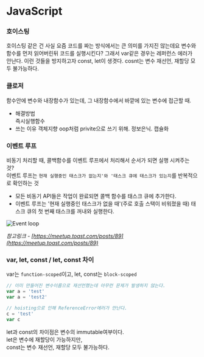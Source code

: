 # JavaScript

### 호이스팅

호이스팅 같은 건 사실 요즘 코드를 짜는 방식에서는 큰 의미를 가지진 않는데요
변수와 함수를 먼저 읽어버린뒤 코드를 실행시킨다?
그래서 var같은 경우는 레퍼런스 에러가 안난다.
이런 것들을 방지하고자 const, let이 생겻다.
cosnt는 변수 재선언, 재할당 모두 불가능하다.

### 클로저

함수안에 변수와 내장함수가 있는데, 그 내장함수에서 바깥에 있는 변수에 접근할 때.
- 해결방법  
    즉시실행함수
- 쓰는 이유
    객체지향 oop처럼 privite으로 쓰기 위해. 정보은닉. 캡슐화  

### 이벤트 루프

비동기 처리할 때, 콜백함수를 이벤트 루프에서 처리해서 순서가 되면 실행 시켜주는 것?  
이벤트 루프는 `현재 실행중인 태스크가 없는지'와 '태스크 큐에 태스크가 있는지`를 반복적으로 확인하는 것
- 모든 비동기 API들은 작업이 완료되면 콜백 함수를 태스크 큐에 추가한다.
- 이벤트 루프는 '현재 실행중인 태스크가 없을 때'(주로 호출 스택이 비워졌을 때) 태스크 큐의 첫 번째 태스크를 꺼내와 실행한다.

![Event loop](https://image.toast.com/aaaadh/real/2018/techblog/eventloop.jpg)

*참고링크 - [https://meetup.toast.com/posts/89](https://meetup.toast.com/posts/89)*

### var, let, const / let, const 차이

var는 `function-scoped`이고, let, const는 `block-scoped`

```javascript
// 이미 만들어진 변수이름으로 재선언했는데 아무런 문제가 발생하지 않는다.
var a = 'test'
var a = 'test2'

// hoisting으로 인해 ReferenceError에러가 안난다.
c = 'test'
var c
```
let과 const의 차이점은 변수의 immutable여부이다.  
let은 변수에 재할당이 가능하지만,  
const는 변수 재선언, 재할당 모두 불가능하다.  

